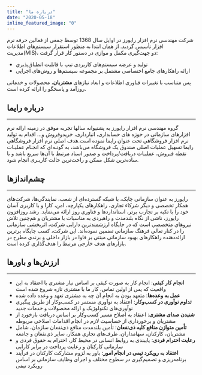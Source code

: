 ```yaml
---
title: "درباره ما"
date: "2020-05-18"
inline_featured_image: "0"
---
```


شرکت مهندسی نرم افزار رایورز در اوایل سال 1368 توسط جمعی از فعالین حرفه نرم افزار تأسیس گردید. از همان ابتدا به منظور استقرار سيستم‌هاي اطلاعات مديريت(MIS)، دو جهت‌گیری مکمل و موازی در دستور کار قرار گرفت:

- تولید و عرضه سیستم‌های کاربردی تیپ با قابليت انطباق‌پذيري
- ارائه راهکارهای جامع اختصاصی مشتمل بر مجموعه سیستم‌ها و روش‌های اجرایی

پس متناسب با تغییرات فناوری اطلاعات و ابعاد نیازهای **مشتریان**، محصولات و خدماتی روزآمد و پاسخگو را ارائه کرده است.

## درباره رایما

* * *

گروه مهندسی نرم افزار رایورز به پشتیوانه سالها تجربه موفق در زمینه ارائه نرم افزارهای سازمانی در حوزه های حسابداری، انبارداری، خریدوفروش و... اقدام به تولید نرم افزار فروشگاهی تحت عنوان رایما نموده است.هدف اصلی نرم افزار فروشگاهی رایما تسهیل عملیات اصلی صندوق یک فروشگاه می‌باشد، به گونـه‌ای که انجـام عملیـات نقطه فـروش، عملیـات دریافت/پرداخت و صدور اسناد مرتبط با آن‌ها سریع باشد و با ساده‌ترین شکل ممکن و راحت‌ترین حالت کاربـری انجام شود.

## چشم‌انداز‌ها

* * *

رایورز به عنوان سازمانی چابک، با شبكه گسترده‌ای از شعب، نمايندگي‌ها، شرکت‌های همکار تخصصی و دیگر شرکاء تجاری، راهکارهای یکپارچه، امن، کارا و با کاربری آسان خود را با تکیه بر تجارب برتر، استانداردها و فناوری روز ارائه می‌نماید. رشد روزافزون رايورز، ناشی از نگاه بلندمدت و راهبردی به مناسبات با مشتریان و هم‌چنین تلاش نيروهاي متخصصي است كه در جایگاه ارزشمندترین دارایی شرکت، اثربخشی سازمانی را در کنار تعالی فرهنگ سازمانی تضمین نموده‌اند. این شرکت، کسب جایگاه برترین ارائه‌دهنده راهکارهای بهبود سازمانی مبتنی بر فاوا در بازار داخلی و برندی مطرح در بازارهای هدف خارجی مرتبط را هدف‌گذاری کرده است.

## ارزش‌ها و باورها

* * *

- **انجام کار کیفی**: انجام کار به صورت کیفی بر اساس نیاز مشتری با اعتقاد به این واقعیت که پس از اولین تماس، کار ما با مشتری تازه شروع شده است
- **عمل به وعده‌ها**: متعهد بودن به انجام آن چه به مشتری تعهد و وعده داده شده
- **تداوم نوآوری در کسب‌وکار**: اعتقاد به نوآوری مستمر در کسب‌وکار از طریق پیگیری نوآوری‌های تکنولوژیک و ارائه محصولات و خدمات جدید
- **شنیدن صدای مشتری**: اعتقاد به اصلاح مسیر کسب‌وکار بر اساس دریافت بازخورد از مشتریان و برخورداری از حساسیت لازم در انجام اقدامات اصلاحی مربوطه
- **تأمین متوازن منافع کلیه ذی‌نفعان**: تأمین بلندمدت منافع ذی‌نفعان سازمان، شامل مشتریان، کارکنان، سهامداران، طرف‌های تجاری همکار، سایر ذی‌نفعان و جامعه
- **رعایت احترام فردی**: پایبندی به روابط انسانی در محیط کار، احترام به حقوق فردی و سازمانی کارکنان و رعایت پرداخت در برابر کارایی
- **اعتقاد به رویکرد تیمی در انجام امور**: باور به لزوم مشارکت کارکنان در فرآیند برنامه‌ریزی و تصمیم‌گیری در سطوح مختلف و اجرای وظایف سازمانی بر اساس رویکرد تیمی
